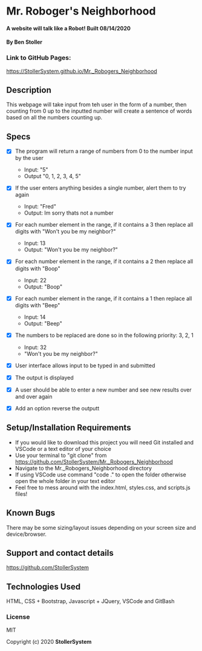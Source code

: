 # Mr. Roboger's Neighborhood

#### A website will talk like a Robot! Built 08/14/2020

#### By Ben Stoller

### Link to GitHub Pages:

https://StollerSystem.github.io/Mr._Robogers_Neighborhood

## Description

This webpage will take input from teh user in the form of a number, then counting from 0 up to the inputted number will create a sentence of words based on all the numbers counting up. 

## Specs
* [X] The program will return a range of numbers from 0 to the number input by the user
    * Input: "5"
    * Output "0, 1, 2, 3, 4, 5"

* [X] If the user enters anything besides a single number, alert them to try again
    * Input: "Fred"
    * Output: Im sorry thats not a number 

* [X] For each number element in the range, if it contains a 3 then replace all digits with "Won't you be my neighbor?"
    * Input: 13
    * Output: "Won't you be my neighbor?"

* [X] For each number element in the range, if it contains a 2 then replace all digits with "Boop"
    * Input: 22
    * Output: "Boop"

* [X] For each number element in the range, if it contains a 1 then replace all digits with "Beep"
    * Input: 14
    * Output: "Beep"

* [X] The numbers to be replaced are done so in the following priority: 3, 2, 1 
    * Input: 32
    * "Won't you be my neighbor?"


* [X] User interface allows input to be typed in and submitted 

* [X] The output is displayed 

* [X] A user should be able to enter a new number and see new results over and over again

* [X] Add an option reverse the outputt

## Setup/Installation Requirements

* If you would like to download this project you will need Git installed and VSCode or a text editor of your choice
* Use your terminal to "git clone" from https://github.com/StollerSystem/Mr._Robogers_Neighborhood
* Navigate to the Mr._Robogers_Neighborhood directory
* If using VSCode use command "code ." to open the folder otherwise open the whole folder in your text editor
* Feel free to mess around with the index.html, styles.css, and scripts.js files! 

## Known Bugs

There may be some sizing/layout issues depending on your screen size and device/browser.

## Support and contact details

https://github.com/StollerSystem

## Technologies Used

HTML, CSS + Bootstrap, Javascript + JQuery, VSCode and GitBash

### License

MIT

Copyright (c) 2020 **StollerSystem**
